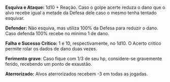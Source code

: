 **Esquiva e Ataque:** 1d10 + Reação. Caso o golpe acerte reduza o dano que o alvo recebe igual a metade da Defesa dele caso o mesmo tenha tentado esquivar.

**Defender:** Não esquiva, mas utiliza 100% da Defesa para reduzir o dano. Caso defenda 100% recebe no mínimo 1 de dano.

**Falha e Sucesso Crítico:** 1 e 10, respectivamente, no 1d10. O Acerto critico permite rolar os dados de dano duas vezes. 

**Ferimento grave**: Caso fique com 1/3 de seu hp, considere-se gravemente ferido, recebendo um ponto de exaustão. 

**Aterrorizado:** Alvos aterrorizados recebem -3 em todas as jogadas.